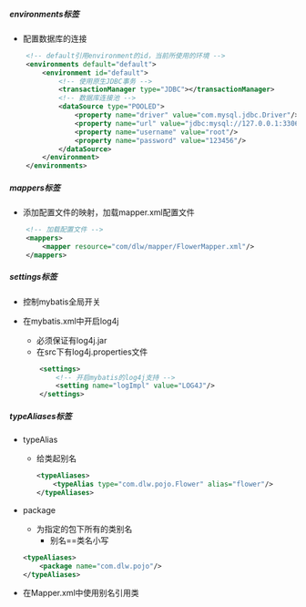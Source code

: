 ##### environments标签

* 配置数据库的连接

```xml
	<!-- default引用environment的id，当前所使用的环境 -->
	<environments default="default">
		<environment id="default">
			<!-- 使用原生JDBC事务 -->
			<transactionManager type="JDBC"></transactionManager>
			<!-- 数据库连接池 -->
			<dataSource type="POOLED">
				<property name="driver" value="com.mysql.jdbc.Driver"/>
				<property name="url" value="jdbc:mysql://127.0.0.1:3306/ssm"/>
				<property name="username" value="root"/>
				<property name="password" value="123456"/>
			</dataSource>
		</environment>
	</environments>
```

##### mappers标签

* 添加配置文件的映射，加载mapper.xml配置文件

```xml
	<!-- 加载配置文件 -->
	<mappers>
		<mapper resource="com/dlw/mapper/FlowerMapper.xml"/>
	</mappers>
```

##### settings标签

* 控制mybatis全局开关

* 在mybatis.xml中开启log4j

  * 必须保证有log4j.jar
  * 在src下有log4j.properties文件

  ```xml
      <settings>
          <!-- 开启mybatis的log4j支持 -->
          <setting name="logImpl" value="LOG4J"/>
      </settings>
  ```

##### typeAliases标签

* typeAlias

  * 给类起别名

    ```xml
    <typeAliases>
        <typeAlias type="com.dlw.pojo.Flower" alias="flower"/>
    </typeAliases>
    ```

* package

  * 为指定的包下所有的类别名
    * 别名==类名小写

  ```xml
  <typeAliases>
      <package name="com.dlw.pojo"/>
  </typeAliases>
  ```

* 在Mapper.xml中使用别名引用类

